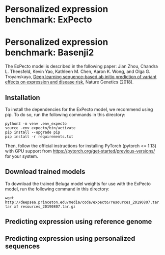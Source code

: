 # Personalized expression benchmark: ExPecto

# Personalized expression benchmark: Basenji2
The ExPecto model is described in the following paper: Jian Zhou, Chandra L. Theesfeld, Kevin Yao, Kathleen M. Chen, Aaron K. Wong,  and Olga G. Troyanskaya, [Deep learning sequence-based ab initio prediction of variant effects on expression and disease risk](https://www.nature.com/articles/s41588-018-0160-6), Nature Genetics (2018).


## Installation
To install the dependencies for the ExPecto model, we recommend using pip. To do so, run the following commands in this directory:
```
python3 -m venv .env_expecto
source .env_expecto/bin/activate
pip install --upgrade pip
pip install -r requirements.txt
```

Then, follow the official instructions for installing PyTorch (pytorch <= 1.13) with GPU support from https://pytorch.org/get-started/previous-versions/ for your system.

## Download trained models
To download the trained Beluga model weights for use with the ExPecto model, run the following command in this directory:
```
wget http://deepsea.princeton.edu/media/code/expecto/resources_20190807.tar.gz; tar xf resources_20190807.tar.gz
```

## Predicting expression using reference genome


## Predicting expression using personalized sequences
